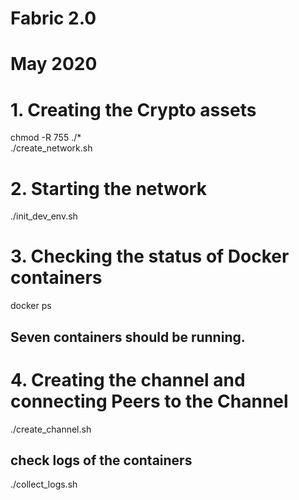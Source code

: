 # Fabric 2.0
# May 2020

# 1. Creating the Crypto assets
chmod -R 755 ./*       <br/>
./create_network.sh    <br/>


# 2. Starting the network 
./init_dev_env.sh       <br/>

# 3. Checking the status of Docker containers
docker ps               <br/>

## Seven containers should be running. 

# 4. Creating the channel and connecting Peers to the Channel
./create_channel.sh   <br/>



## check logs of the containers 
./collect_logs.sh